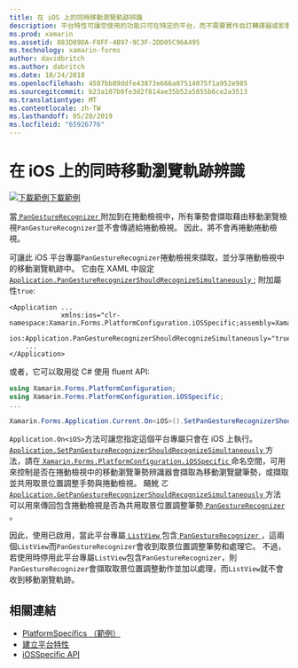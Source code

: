 ```yaml
---
title: 在 iOS 上的同時移動瀏覽軌跡辨識
description: 平台特性可讓您使用的功能只可在特定的平台，而不需要實作自訂轉譯器或影響。 這篇文章說明如何使用 iOS 平台特定，可讓同時移動瀏覽至應用程式中使用的筆勢辨識。
ms.prod: xamarin
ms.assetid: 883D89DA-F8FF-4B97-9C3F-2DD05C96A495
ms.technology: xamarin-forms
author: davidbritch
ms.author: dabritch
ms.date: 10/24/2018
ms.openlocfilehash: 4587bb89ddfe43873e666a07514075f1a952e985
ms.sourcegitcommit: b23a107b0fe3d2f814ae35b52a5855b6ce2a3513
ms.translationtype: MT
ms.contentlocale: zh-TW
ms.lasthandoff: 05/20/2019
ms.locfileid: "65926776"
---
```

# <a name="simultaneous-pan-gesture-recognition-on-ios"></a>在 iOS 上的同時移動瀏覽軌跡辨識

[![下載範例](~/media/shared/download.png)下載範例](https://developer.xamarin.com/samples/xamarin-forms/UserInterface/PlatformSpecifics/)

當[ `PanGestureRecognizer` ](xref:Xamarin.Forms.PanGestureRecognizer)附加到在捲動檢視中，所有筆勢會擷取藉由移動瀏覽檢視`PanGestureRecognizer`並不會傳遞給捲動檢視。 因此，將不會再捲動捲動檢視。

可讓此 iOS 平台專屬`PanGestureRecognizer`捲動檢視來擷取，並分享捲動檢視中的移動瀏覽軌跡中。 它由在 XAML 中設定[ `Application.PanGestureRecognizerShouldRecognizeSimultaneously` ](xref:Xamarin.Forms.PlatformConfiguration.iOSSpecific.Application.PanGestureRecognizerShouldRecognizeSimultaneouslyProperty) ; 附加屬性`true`:

```xaml
<Application ...
             xmlns:ios="clr-namespace:Xamarin.Forms.PlatformConfiguration.iOSSpecific;assembly=Xamarin.Forms.Core"
             ios:Application.PanGestureRecognizerShouldRecognizeSimultaneously="true">
    ...
</Application>
```

或者，它可以取用從 C# 使用 fluent API:

```csharp
using Xamarin.Forms.PlatformConfiguration;
using Xamarin.Forms.PlatformConfiguration.iOSSpecific;
...

Xamarin.Forms.Application.Current.On<iOS>().SetPanGestureRecognizerShouldRecognizeSimultaneously(true);
```

`Application.On<iOS>`方法可讓您指定這個平台專屬只會在 iOS 上執行。 [ `Application.SetPanGestureRecognizerShouldRecognizeSimultaneously` ](xref:Xamarin.Forms.PlatformConfiguration.iOSSpecific.Application.SetPanGestureRecognizerShouldRecognizeSimultaneously(Xamarin.Forms.IPlatformElementConfiguration{Xamarin.Forms.PlatformConfiguration.iOS,Xamarin.Forms.Application},System.Boolean))方法，請在[ `Xamarin.Forms.PlatformConfiguration.iOSSpecific` ](xref:Xamarin.Forms.PlatformConfiguration.iOSSpecific)命名空間，可用來控制是否在捲動檢視中的移動瀏覽筆勢辨識器會擷取為移動瀏覽鍵筆勢，或擷取並共用取景位置調整手勢與捲動檢視。 颾魤 ㄛ [ `Application.GetPanGestureRecognizerShouldRecognizeSimultaneously` ](xref:Xamarin.Forms.PlatformConfiguration.iOSSpecific.Application.GetPanGestureRecognizerShouldRecognizeSimultaneously(Xamarin.Forms.IPlatformElementConfiguration{Xamarin.Forms.PlatformConfiguration.iOS,Xamarin.Forms.Application}))方法可以用來傳回包含捲動檢視是否為共用取景位置調整筆勢[ `PanGestureRecognizer` ](xref:Xamarin.Forms.PanGestureRecognizer)。

因此，使用已啟用，當此平台專屬[ `ListView` ](xref:Xamarin.Forms.ListView)包含[ `PanGestureRecognizer` ](xref:Xamarin.Forms.PanGestureRecognizer)，這兩個`ListView`而`PanGestureRecognizer`會收到取景位置調整筆勢和處理它。 不過，若使用時停用此平台專屬`ListView`包含`PanGestureRecognizer`，則`PanGestureRecognizer`會擷取取景位置調整動作並加以處理，而`ListView`就不會收到移動瀏覽軌跡。

## <a name="related-links"></a>相關連結

- [PlatformSpecifics （範例）](https://developer.xamarin.com/samples/xamarin-forms/UserInterface/PlatformSpecifics/)
- [建立平台特性](~/xamarin-forms/platform/platform-specifics/index.md#creating-platform-specifics)
- [iOSSpecific API](xref:Xamarin.Forms.PlatformConfiguration.iOSSpecific)

